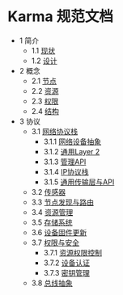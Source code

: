 # Karma 规范文档

- 1 简介
  - 1.1 [现状](specs/1.1-Status.md)
  - 1.2 [设计](specs/1.2-Design.md)
- 2 概念
  - 2.1 [节点](specs/2.1-Node.md)
  - 2.2 [资源](specs/2.2-Resources.md)
  - 2.3 [权限](specs/2.3-Permission.md)
  - 2.4 [结构](specs/2.4-Construction.md)
- 3 协议
  - 3.1 [网络协议栈](specs/3.1-Network.md)
    - 3.1.1 [网络设备抽象](specs/3.1.1-Device.md)
    - 3.1.2 [通用Layer 2](specs/3.1.2-Layer2.md)
    - 3.1.3 [管理API](specs/3.1.3-ManagementAPI.md)
    - 3.1.4 [IP协议栈](specs/3.1.4-IPStack.md)
    - 3.1.5 [通用传输层与API](specs/3.1.5-TransportLayer.md)
  - 3.2 [传感器](specs/3.2-Sensor.md)
  - 3.3 [节点发现与路由](specs/3.3-NodeDiscovery.md)
  - 3.4 [资源管理](specs/3.4-Resources.md)
  - 3.5 [存储系统](specs/3.5-Storage.md)
  - 3.6 [设备固件更新](specs/3.6-Fireware.md)
  - 3.7 [权限与安全](specs/3.7-Security.md)
    - 3.7.1 [资源权限控制](specs/3.7.1-Permissions.md)
    - 3.7.2 [设备认证](specs/3.7.2-Authorization.md)
    - 3.7.3 [密钥管理](specs/3.7.3-KeyManagement.md)
  - 3.8 [总线抽象](specs/3.8-Bus.md)